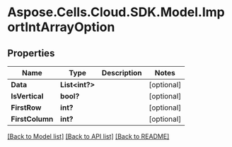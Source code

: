 # Aspose.Cells.Cloud.SDK.Model.ImportIntArrayOption
## Properties

Name | Type | Description | Notes
------------ | ------------- | ------------- | -------------
**Data** | **List&lt;int?&gt;** |  | [optional] 
**IsVertical** | **bool?** |  | [optional] 
**FirstRow** | **int?** |  | [optional] 
**FirstColumn** | **int?** |  | [optional] 

[[Back to Model list]](../README.md#documentation-for-models) [[Back to API list]](../README.md#documentation-for-api-endpoints) [[Back to README]](../README.md)

